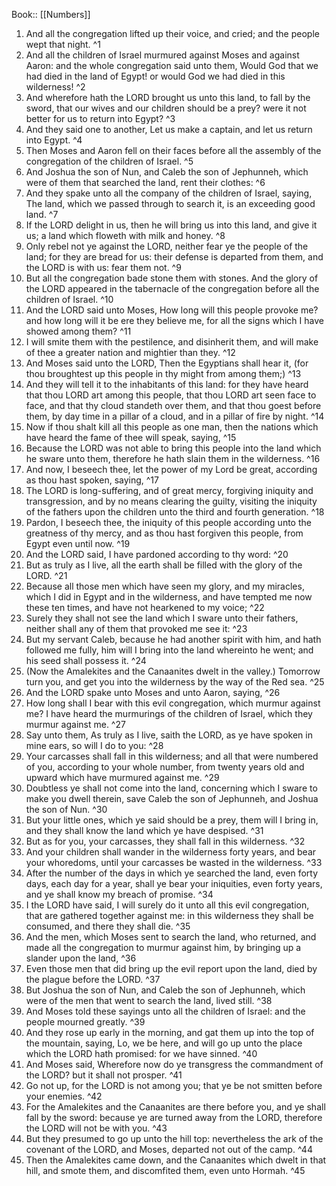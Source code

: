  Book:: [[Numbers]]
 1. And all the congregation lifted up their voice, and cried; and the people wept that night. ^1
 2. And all the children of Israel murmured against Moses and against Aaron: and the whole congregation said unto them, Would God that we had died in the land of Egypt! or would God we had died in this wilderness! ^2
 3. And wherefore hath the LORD brought us unto this land, to fall by the sword, that our wives and our children should be a prey? were it not better for us to return into Egypt? ^3
 4. And they said one to another, Let us make a captain, and let us return into Egypt. ^4
 5. Then Moses and Aaron fell on their faces before all the assembly of the congregation of the children of Israel. ^5
 6. And Joshua the son of Nun, and Caleb the son of Jephunneh, which were of them that searched the land, rent their clothes: ^6
 7. And they spake unto all the company of the children of Israel, saying, The land, which we passed through to search it, is an exceeding good land. ^7
 8. If the LORD delight in us, then he will bring us into this land, and give it us; a land which floweth with milk and honey. ^8
 9. Only rebel not ye against the LORD, neither fear ye the people of the land; for they are bread for us: their defense is departed from them, and the LORD is with us: fear them not. ^9
 10. But all the congregation bade stone them with stones. And the glory of the LORD appeared in the tabernacle of the congregation before all the children of Israel. ^10
 11. And the LORD said unto Moses, How long will this people provoke me? and how long will it be ere they believe me, for all the signs which I have showed among them? ^11
 12. I will smite them with the pestilence, and disinherit them, and will make of thee a greater nation and mightier than they. ^12
 13. And Moses said unto the LORD, Then the Egyptians shall hear it, (for thou broughtest up this people in thy might from among them;) ^13
 14. And they will tell it to the inhabitants of this land: for they have heard that thou LORD art among this people, that thou LORD art seen face to face, and that thy cloud standeth over them, and that thou goest before them, by day time in a pillar of a cloud, and in a pillar of fire by night. ^14
 15. Now if thou shalt kill all this people as one man, then the nations which have heard the fame of thee will speak, saying, ^15
 16. Because the LORD was not able to bring this people into the land which he sware unto them, therefore he hath slain them in the wilderness. ^16
 17. And now, I beseech thee, let the power of my Lord be great, according as thou hast spoken, saying, ^17
 18. The LORD is long-suffering, and of great mercy, forgiving iniquity and transgression, and by no means clearing the guilty, visiting the iniquity of the fathers upon the children unto the third and fourth generation. ^18
 19. Pardon, I beseech thee, the iniquity of this people according unto the greatness of thy mercy, and as thou hast forgiven this people, from Egypt even until now. ^19
 20. And the LORD said, I have pardoned according to thy word: ^20
 21. But as truly as I live, all the earth shall be filled with the glory of the LORD. ^21
 22. Because all those men which have seen my glory, and my miracles, which I did in Egypt and in the wilderness, and have tempted me now these ten times, and have not hearkened to my voice; ^22
 23. Surely they shall not see the land which I sware unto their fathers, neither shall any of them that provoked me see it: ^23
 24. But my servant Caleb, because he had another spirit with him, and hath followed me fully, him will I bring into the land whereinto he went; and his seed shall possess it. ^24
 25. (Now the Amalekites and the Canaanites dwelt in the valley.) Tomorrow turn you, and get you into the wilderness by the way of the Red sea. ^25
 26. And the LORD spake unto Moses and unto Aaron, saying, ^26
 27. How long shall I bear with this evil congregation, which murmur against me? I have heard the murmurings of the children of Israel, which they murmur against me. ^27
 28. Say unto them, As truly as I live, saith the LORD, as ye have spoken in mine ears, so will I do to you: ^28
 29. Your carcasses shall fall in this wilderness; and all that were numbered of you, according to your whole number, from twenty years old and upward which have murmured against me. ^29
 30. Doubtless ye shall not come into the land, concerning which I sware to make you dwell therein, save Caleb the son of Jephunneh, and Joshua the son of Nun. ^30
 31. But your little ones, which ye said should be a prey, them will I bring in, and they shall know the land which ye have despised. ^31
 32. But as for you, your carcasses, they shall fall in this wilderness. ^32
 33. And your children shall wander in the wilderness forty years, and bear your whoredoms, until your carcasses be wasted in the wilderness. ^33
 34. After the number of the days in which ye searched the land, even forty days, each day for a year, shall ye bear your iniquities, even forty years, and ye shall know my breach of promise. ^34
 35. I the LORD have said, I will surely do it unto all this evil congregation, that are gathered together against me: in this wilderness they shall be consumed, and there they shall die. ^35
 36. And the men, which Moses sent to search the land, who returned, and made all the congregation to murmur against him, by bringing up a slander upon the land, ^36
 37. Even those men that did bring up the evil report upon the land, died by the plague before the LORD. ^37
 38. But Joshua the son of Nun, and Caleb the son of Jephunneh, which were of the men that went to search the land, lived still. ^38
 39. And Moses told these sayings unto all the children of Israel: and the people mourned greatly. ^39
 40. And they rose up early in the morning, and gat them up into the top of the mountain, saying, Lo, we be here, and will go up unto the place which the LORD hath promised: for we have sinned. ^40
 41. And Moses said, Wherefore now do ye transgress the commandment of the LORD? but it shall not prosper. ^41
 42. Go not up, for the LORD is not among you; that ye be not smitten before your enemies. ^42
 43. For the Amalekites and the Canaanites are there before you, and ye shall fall by the sword: because ye are turned away from the LORD, therefore the LORD will not be with you. ^43
 44. But they presumed to go up unto the hill top: nevertheless the ark of the covenant of the LORD, and Moses, departed not out of the camp. ^44
 45. Then the Amalekites came down, and the Canaanites which dwelt in that hill, and smote them, and discomfited them, even unto Hormah. ^45
